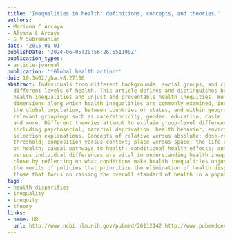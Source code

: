 ```yaml
---
title: 'Inequalities in health: definitions, concepts, and theories.'
authors:
- Mariana C Arcaya
- Alyssa L Arcaya
- S V Subramanian
date: '2015-01-01'
publishDate: '2024-06-05T20:56:26.551190Z'
publication_types:
- article-journal
publication: '*Global health action*'
doi: 10.3402/gha.v8.27106
abstract: Individuals from different backgrounds, social groups, and countries enjoy
  different levels of health. This article defines and distinguishes between unavoidable
  health inequalities and unjust and preventable health inequities. We describe the
  dimensions along which health inequalities are commonly examined, including across
  the global population, between countries or states, and within geographies, by socially
  relevant groupings such as race/ethnicity, gender, education, caste, income, occupation,
  and more. Different theories attempt to explain group-level differences in health,
  including psychosocial, material deprivation, health behavior, environmental, and
  selection explanations. Concepts of relative versus absolute; dose-response versus
  threshold; composition versus context; place versus space; the life course perspective
  on health; causal pathways to health; conditional health effects; and group-level
  versus individual differences are vital in understanding health inequalities. We
  close by reflecting on what conditions make health inequalities unjust, and to consider
  the merits of policies that prioritize the elimination of health disparities versus
  those that focus on raising the overall standard of health in a population.
tags:
- health disparities
- inequality
- inequity
- theory
links:
- name: URL
  url: http://www.ncbi.nlm.nih.gov/pubmed/26112142 http://www.pubmedcentral.nih.gov/articlerender.fcgi?artid=PMC4481045
---
```

